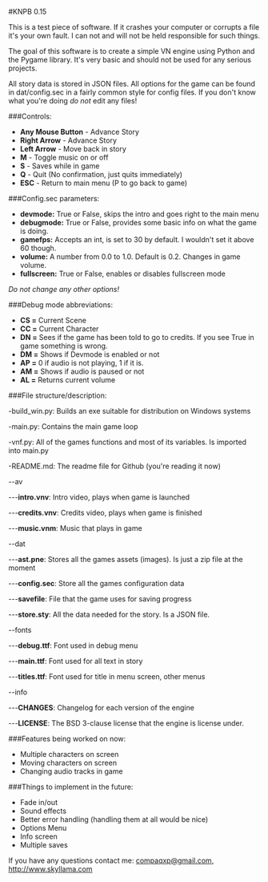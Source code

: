 #KNPB 0.15

This is a test piece of software. If it crashes your computer or corrupts a file
it's your own fault. I can not and will not be held responsible for such things.

The goal of this software is to create a simple VN engine using Python and the
Pygame library. It's very basic and should not be used for any serious projects.

All story data is stored in JSON files. All options for 
the game can be found in dat/config.sec in a fairly common style for config 
files. If you don't know what you're doing *do not* edit any files! 

###Controls:

* **Any Mouse Button** - Advance Story
* **Right Arrow** - Advance Story
* **Left Arrow** - Move back in story
* **M** - Toggle music on or off
* **S** - Saves while in game
* **Q** - Quit (No confirmation, just quits immediately)
* **ESC** - Return to main menu (P to go back to game)


###Config.sec parameters:

* **devmode:** True or False, skips the intro and goes right to the main menu
* **debugmode:** True or False, provides some basic info on what the game is doing.
* **gamefps:** Accepts an int, is set to 30 by default. I wouldn't set it above 60 though.
* **volume:** A number from 0.0 to 1.0. Default is 0.2. Changes in game volume.
* **fullscreen:** True or False, enables or disables fullscreen mode 

*Do not change any other options!*

###Debug mode abbreviations:

* **CS =** Current Scene
* **CC =** Current Character
* **DN =** Sees if the game has been told to go to credits. If you see True in game something is wrong.
* **DM =** Shows if Devmode is enabled or not
* **AP =** 0 if audio is not playing, 1 if it is.
* **AM =** Shows if audio is paused or not
* **AL =** Returns current volume

###File structure/description:

-build_win.py: Builds an exe suitable for distribution on Windows systems

-main.py: Contains the main game loop

-vnf.py: All of the games functions and most of its variables. Is imported into main.py

-README.md: The readme file for Github (you're reading it now)

--av 

---**intro.vnv**: Intro video, plays when game is launched

---**credits.vnv**: Credits video, plays when game is finished

---**music.vnm**: Music that plays in game

--dat

---**ast.pne**: Stores all the games assets (images). Is just a zip file at the moment

---**config.sec**: Store all the games configuration data

---**savefile**: File that the game uses for saving progress

---**store.sty**: All the data needed for the story. Is a JSON file. 

--fonts

---**debug.ttf**: Font used in debug menu

---**main.ttf**: Font used for all text in story

---**titles.ttf**: Font used for title in menu screen, other menus

--info

---**CHANGES**: Changelog for each version of the engine

---**LICENSE**: The BSD 3-clause license that the engine is license under.

###Features being worked on now:

* Multiple characters on screen
* Moving characters on screen
* Changing audio tracks in game

###Things to implement in the future:

* Fade in/out
* Sound effects
* Better error handling (handling them at all would be nice)
* Options Menu
* Info screen
* Multiple saves

If you have any questions contact me: compaqxp@gmail.com, http://www.skyllama.com
